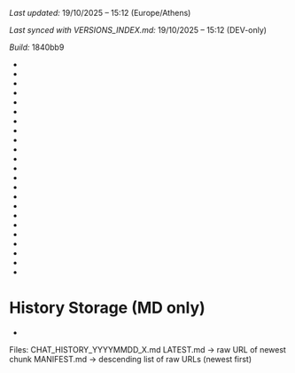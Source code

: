 *Last updated:* 19/10/2025 – 15:12 (Europe/Athens)

*Last synced with VERSIONS_INDEX.md:* 19/10/2025 – 15:12 (DEV-only)

*Build:* 1840bb9



*



*



*



*



*



*



*



*



*



*



*



*



*



*



*



*



*

*
*
*
*
*
*
# History Storage (MD only)
*
Files: CHAT_HISTORY_YYYYMMDD_X.md
LATEST.md -> raw URL of newest chunk
MANIFEST.md -> descending list of raw URLs (newest first)
